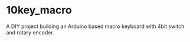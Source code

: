 # 10key_macro
A DIY project building an Arduino based macro keyboard with 4bit switch and rotary encoder.
